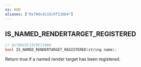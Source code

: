```yaml
---
ns: HUD
aliases: ["0x78dcdc15c9f116b4"]
---
```

## IS_NAMED_RENDERTARGET_REGISTERED

```c
// 0x78DCDC15C9F116B4
bool IS_NAMED_RENDERTARGET_REGISTERED(string name);
```

Return true if a named render target has been registered.

